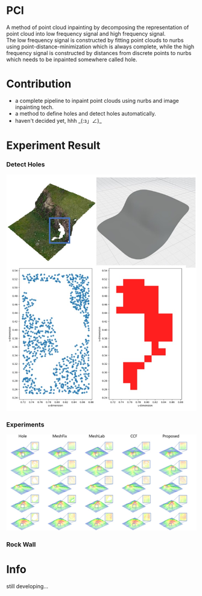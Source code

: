 # PCI
A method of point cloud inpainting by decomposing the representation of point cloud into low frequency signal and high frequency signal. <br>
The low frequency signal is constructed by fitting point clouds to nurbs using point-distance-minimization which is always complete, while the high frequency signal is constructed by distances from discrete points to nurbs which needs to be inpainted somewhere called hole.

# Contribution
- a complete pipeline to inpaint point clouds using nurbs and image inpainting tech.
- a method to define holes and detect holes automatically.
- haven't decided yet, hhh \_(:з」∠)\_

# Experiment Result

### Detect Holes
![Detect Holes](Images/DetectHole.jpg "Detect Holes")

### Experiments
![Experiments](Images/Experiments.jpg "Experiments")



### Rock Wall
<!-- ![RockWall1_WH](Images/RockWall1_WH.jpg "Rock wall")
![RockWall1_Filled](Images/RockWall1_Filled.jpg "")

![RockWall2_WH](Images/RockWall2_WH.jpg "Rock wall")
![RockWall2_Filled](Images/RockWall2_Filled.jpg "") -->

# Info
still developing...
